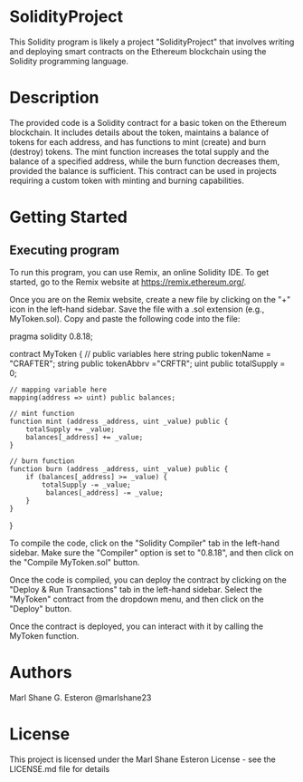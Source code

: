 # SolidityProject
This Solidity program is likely a project "SolidityProject" that involves writing and deploying smart contracts on the Ethereum blockchain using the Solidity programming language.

# Description
The provided code is a Solidity contract for a basic token on the Ethereum blockchain. It includes details about the token, maintains a balance of tokens for each address, and has functions to mint (create) and burn (destroy) tokens. The mint function increases the total supply and the balance of a specified address, while the burn function decreases them, provided the balance is sufficient. This contract can be used in projects requiring a custom token with minting and burning capabilities.

# Getting Started
## Executing program
To run this program, you can use Remix, an online Solidity IDE. To get started, go to the Remix website at https://remix.ethereum.org/.

Once you are on the Remix website, create a new file by clicking on the "+" icon in the left-hand sidebar. Save the file with a .sol extension (e.g., MyToken.sol). Copy and paste the following code into the file:

pragma solidity 0.8.18;

contract MyToken {
    // public variables here
    string public tokenName = "CRAFTER";
    string public tokenAbbrv ="CRFTR";
    uint public totalSupply = 0;

    // mapping variable here
    mapping(address => uint) public balances;

    // mint function
    function mint (address _address, uint _value) public {
        totalSupply += _value;
        balances[_address] += _value;
    }
    
    // burn function
    function burn (address _address, uint _value) public {
        if (balances[_address] >= _value) {
            totalSupply -= _value;
             balances[_address] -= _value;
        }
    }
}

To compile the code, click on the "Solidity Compiler" tab in the left-hand sidebar. Make sure the "Compiler" option is set to "0.8.18", and then click on the "Compile MyToken.sol" button.

Once the code is compiled, you can deploy the contract by clicking on the "Deploy & Run Transactions" tab in the left-hand sidebar. Select the "MyToken" contract from the dropdown menu, and then click on the "Deploy" button.

Once the contract is deployed, you can interact with it by calling the MyToken function. 

# Authors
Marl Shane G. Esteron
@marlshane23

# License
This project is licensed under the Marl Shane Esteron License - see the LICENSE.md file for details
